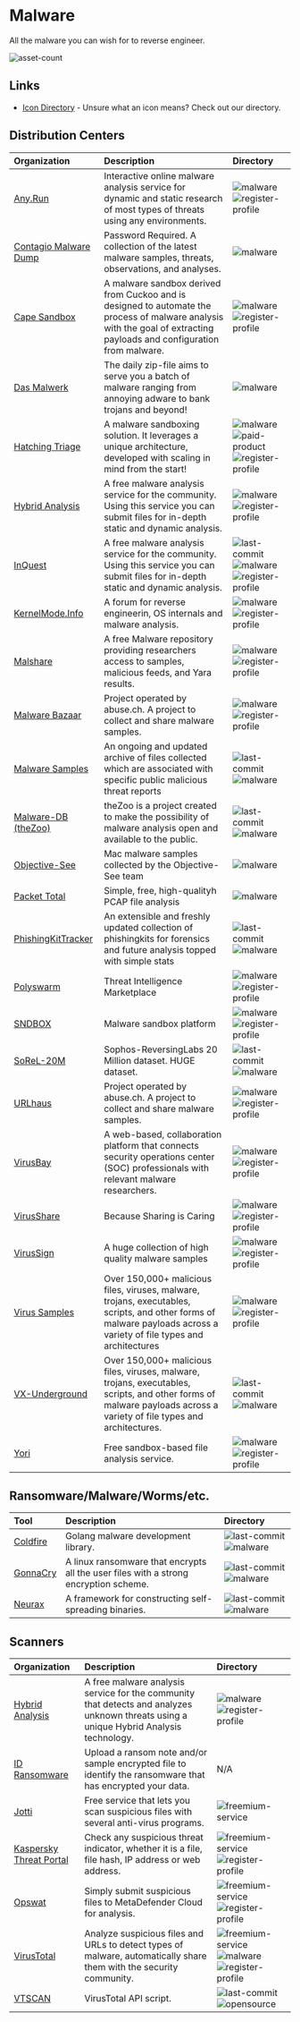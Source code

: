 # Malware

All the malware you can wish for to reverse engineer.

![asset-count](https://img.shields.io/badge/Tools%20%26%20Resources%20Available-32-3c85d4?style=for-the-badge)

## Links <!-- {docsify-ignore} -->

- [Icon Directory](../ICONS.md) - Unsure what an icon means? Check out our directory.

## Distribution Centers

| Organization | Description | Directory |
| :--- | :--- | :--- |
| [Any.Run](https://app.any.run/submissions/) | Interactive online malware analysis service for dynamic and static research of most types of threats using any environments. | ![malware](https://raw.githubusercontent.com/InfosecHouse/InfosecHouse/main/docs/icons/malware.png) ![register-profile](https://raw.githubusercontent.com/InfosecHouse/InfosecHouse/main/docs/icons/register-profile.png) |
| [Contagio Malware Dump](https://contagiodump.blogspot.com/) | Password Required. A collection of the latest malware samples, threats, observations, and analyses. | ![malware](https://raw.githubusercontent.com/InfosecHouse/InfosecHouse/main/docs/icons/malware.png) |
| [Cape Sandbox](https://capesandbox.com/) | A malware sandbox derived from Cuckoo and is designed to automate the process of malware analysis with the goal of extracting payloads and configuration from malware. | ![malware](https://raw.githubusercontent.com/InfosecHouse/InfosecHouse/main/docs/icons/malware.png) ![register-profile](https://raw.githubusercontent.com/InfosecHouse/InfosecHouse/main/docs/icons/register-profile.png) |
| [Das Malwerk](https://www.dasmalwerk.eu/) | The daily zip-file aims to serve you a batch of malware ranging from annoying adware to bank trojans and beyond! | ![malware](https://raw.githubusercontent.com/InfosecHouse/InfosecHouse/main/docs/icons/malware.png) |
| [Hatching Triage](https://tria.ge/) | A malware sandboxing solution. It leverages a unique architecture, developed with scaling in mind from the start! | ![malware](https://raw.githubusercontent.com/InfosecHouse/InfosecHouse/main/docs/icons/malware.png) ![paid-product](https://raw.githubusercontent.com/InfosecHouse/InfosecHouse/main/docs/icons/paid-product.png) ![register-profile](https://raw.githubusercontent.com/InfosecHouse/InfosecHouse/main/docs/icons/register-profile.png) |
| [Hybrid Analysis](https://www.hybrid-analysis.com/) | A free malware analysis service for the community. Using this service you can submit files for in-depth static and dynamic analysis. | ![malware](https://raw.githubusercontent.com/InfosecHouse/InfosecHouse/main/docs/icons/malware.png) ![register-profile](https://raw.githubusercontent.com/InfosecHouse/InfosecHouse/main/docs/icons/register-profile.png) |
| [InQuest](https://github.com/InQuest/malware-samples) | A free malware analysis service for the community. Using this service you can submit files for in-depth static and dynamic analysis. | ![last-commit](https://img.shields.io/github/last-commit/InQuest/malware-samples?color=3c85d4&style=flat-square) ![malware](https://raw.githubusercontent.com/InfosecHouse/InfosecHouse/main/docs/icons/malware.png) ![register-profile](https://raw.githubusercontent.com/InfosecHouse/InfosecHouse/main/docs/icons/register-profile.png) |
| [KernelMode.Info](https://www.kernelmode.info/forum/) | A forum for reverse engineerin, OS internals and malware analysis. | ![malware](https://raw.githubusercontent.com/InfosecHouse/InfosecHouse/main/docs/icons/malware.png) ![register-profile](https://raw.githubusercontent.com/InfosecHouse/InfosecHouse/main/docs/icons/register-profile.png) |
| [Malshare](https://www.malshare.com/) | A free Malware repository providing researchers access to samples, malicious feeds, and Yara results. | ![malware](https://raw.githubusercontent.com/InfosecHouse/InfosecHouse/main/docs/icons/malware.png) ![register-profile](https://raw.githubusercontent.com/InfosecHouse/InfosecHouse/main/docs/icons/register-profile.png) |
| [Malware Bazaar](https://bazaar.abuse.ch/browse/) | Project operated by abuse.ch. A project to collect and share malware samples. | ![malware](https://raw.githubusercontent.com/InfosecHouse/InfosecHouse/main/docs/icons/malware.png) ![register-profile](https://raw.githubusercontent.com/InfosecHouse/InfosecHouse/main/docs/icons/register-profile.png) |
| [Malware Samples](https://github.com/MalwareSamples/Malware-Feed/) | An ongoing and updated archive of files collected which are associated with specific public malicious threat reports | ![last-commit](https://img.shields.io/github/last-commit/MalwareSamples/Malware-Feed?color=3c85d4&style=flat-square) ![malware](https://raw.githubusercontent.com/InfosecHouse/InfosecHouse/main/docs/icons/malware.png) |
| [Malware-DB \(theZoo\)](https://github.com/ytisf/theZoo) | theZoo is a project created to make the possibility of malware analysis open and available to the public. | ![last-commit](https://img.shields.io/github/last-commit/ytisf/theZoo?color=3c85d4&style=flat-square) ![malware](https://raw.githubusercontent.com/InfosecHouse/InfosecHouse/main/docs/icons/malware.png) |
| [Objective-See](https://objective-see.com/malware.html) | Mac malware samples collected by the Objective-See team | ![malware](https://raw.githubusercontent.com/InfosecHouse/InfosecHouse/main/docs/icons/malware.png) |
| [Packet Total](https://packettotal.com/malware-archive.html) | Simple, free, high-qualityh PCAP file analysis | ![malware](https://raw.githubusercontent.com/InfosecHouse/InfosecHouse/main/docs/icons/malware.png) |
| [PhishingKitTracker](https://github.com/marcoramilli/PhishingKitTracker) | An extensible and freshly updated collection of phishingkits for forensics and future analysis topped with simple stats | ![last-commit](https://img.shields.io/github/last-commit/marcoramilli/PhishingKitTracker?color=3c85d4&style=flat-square) ![malware](https://raw.githubusercontent.com/InfosecHouse/InfosecHouse/main/docs/icons/malware.png) |
| [Polyswarm](https://polyswarm.network/) | Threat Intelligence Marketplace | ![malware](https://raw.githubusercontent.com/InfosecHouse/InfosecHouse/main/docs/icons/malware.png) ![register-profile](https://raw.githubusercontent.com/InfosecHouse/InfosecHouse/main/docs/icons/register-profile.png) |
| [SNDBOX](https://app.sndbox.com/) | Malware sandbox platform | ![malware](https://raw.githubusercontent.com/InfosecHouse/InfosecHouse/main/docs/icons/malware.png) ![register-profile](https://raw.githubusercontent.com/InfosecHouse/InfosecHouse/main/docs/icons/register-profile.png) |
| [SoReL-20M](https://github.com/sophos-ai/SOREL-20M) | Sophos-ReversingLabs 20 Million dataset. HUGE dataset. | ![last-commit](https://img.shields.io/github/last-commit/sophos-ai/SOREL-20M?color=3c85d4&style=flat-square) ![malware](https://raw.githubusercontent.com/InfosecHouse/InfosecHouse/main/docs/icons/malware.png) |
| [URLhaus](https://urlhaus.abuse.ch/browse/) | Project operated by abuse.ch. A project to collect and share malware samples. | ![malware](https://raw.githubusercontent.com/InfosecHouse/InfosecHouse/main/docs/icons/malware.png) ![register-profile](https://raw.githubusercontent.com/InfosecHouse/InfosecHouse/main/docs/icons/register-profile.png) |
| [VirusBay](https://beta.virusbay.io) | A web-based, collaboration platform that connects security operations center \(SOC\) professionals with relevant malware researchers. | ![malware](https://raw.githubusercontent.com/InfosecHouse/InfosecHouse/main/docs/icons/malware.png) ![register-profile](https://raw.githubusercontent.com/InfosecHouse/InfosecHouse/main/docs/icons/register-profile.png) |
| [VirusShare](https://virusshare.com/) | Because Sharing is Caring | ![malware](https://raw.githubusercontent.com/InfosecHouse/InfosecHouse/main/docs/icons/malware.png) ![register-profile](https://raw.githubusercontent.com/InfosecHouse/InfosecHouse/main/docs/icons/register-profile.png) |
| [VirusSign](https://virussign.com/) | A huge collection of high quality malware samples | ![malware](https://raw.githubusercontent.com/InfosecHouse/InfosecHouse/main/docs/icons/malware.png) ![register-profile](https://raw.githubusercontent.com/InfosecHouse/InfosecHouse/main/docs/icons/register-profile.png) |
| [Virus Samples](https://www.virussamples.com/) | Over 150,000+ malicious files, viruses, malware, trojans, executables, scripts, and other forms of malware payloads across a variety of file types and architectures | ![malware](https://raw.githubusercontent.com/InfosecHouse/InfosecHouse/main/docs/icons/malware.png) ![register-profile](https://raw.githubusercontent.com/InfosecHouse/InfosecHouse/main/docs/icons/register-profile.png) |
| [VX-Underground](hhttps://github.com/vxunderground/MalwareSourceCode) | Over 150,000+ malicious files, viruses, malware, trojans, executables, scripts, and other forms of malware payloads across a variety of file types and architectures. | ![last-commit](https://img.shields.io/github/last-commit/vxunderground/MalwareSourceCode?color=3c85d4&style=flat-square) ![malware](https://raw.githubusercontent.com/InfosecHouse/InfosecHouse/main/docs/icons/malware.png) |
| [Yori](https://yomi.yoroi.company/upload) | Free sandbox-based file analysis service. | ![malware](https://raw.githubusercontent.com/InfosecHouse/InfosecHouse/main/docs/icons/malware.png) ![register-profile](https://raw.githubusercontent.com/InfosecHouse/InfosecHouse/main/docs/icons/register-profile.png) |

## Ransomware/Malware/Worms/etc.

| Tool | Description | Directory |
| :--- | :--- | :--- |
| [Coldfire](https://github.com/redcode-labs/Coldfire) | Golang malware development library. | ![last-commit](https://img.shields.io/github/last-commit/redcode-labs/Coldfire?color=3c85d4&style=flat-square) ![malware](https://raw.githubusercontent.com/InfosecHouse/InfosecHouse/main/docs/icons/malware.png) |
| [GonnaCry](https://github.com/tarcisio-marinho/GonnaCry) | A linux ransomware that encrypts all the user files with a strong encryption scheme. | ![last-commit](https://img.shields.io/github/last-commit/tarcisio-marinho/GonnaCry?color=3c85d4&style=flat-square) ![malware](https://raw.githubusercontent.com/InfosecHouse/InfosecHouse/main/docs/icons/malware.png) |
| [Neurax](https://github.com/redcode-labs/Neurax) | A framework for constructing self-spreading binaries. | ![last-commit](https://img.shields.io/github/last-commit/redcode-labs/Neurax?color=3c85d4&style=flat-square) ![malware](https://raw.githubusercontent.com/InfosecHouse/InfosecHouse/main/docs/icons/malware.png) |

## Scanners

| Organization | Description | Directory |
| :--- | :--- | :--- |
| [Hybrid Analysis](https://www.hybrid-analysis.com/) | A free malware analysis service for the community that detects and analyzes unknown threats using a unique Hybrid Analysis technology. | ![malware](https://raw.githubusercontent.com/InfosecHouse/InfosecHouse/main/docs/icons/malware.png) ![register-profile](https://raw.githubusercontent.com/InfosecHouse/InfosecHouse/main/docs/icons/register-profile.png) |
| [ID Ransomware](https://id-ransomware.malwarehunterteam.com/index.php) | Upload a ransom note and/or sample encrypted file to identify the ransomware that has encrypted your data. | N/A |
| [Jotti](https://virusscan.jotti.org/) | Free service that lets you scan suspicious files with several anti-virus programs. | ![freemium-service](https://raw.githubusercontent.com/InfosecHouse/InfosecHouse/main/docs/icons/freemium-service.png) |
| [Kaspersky Threat Portal](https://opentip.kaspersky.com/) | Сheck any suspicious threat indicator, whether it is a file, file hash, IP address or web address. | ![freemium-service](https://raw.githubusercontent.com/InfosecHouse/InfosecHouse/main/docs/icons/freemium-service.png) ![register-profile](https://raw.githubusercontent.com/InfosecHouse/InfosecHouse/main/docs/icons/register-profile.png) |
| [Opswat](https://metadefender.opswat.com/) | Simply submit suspicious files to MetaDefender Cloud for analysis. | ![freemium-service](https://raw.githubusercontent.com/InfosecHouse/InfosecHouse/main/docs/icons/freemium-service.png) ![register-profile](https://raw.githubusercontent.com/InfosecHouse/InfosecHouse/main/docs/icons/register-profile.png) |
| [VirusTotal](https://www.virustotal.com/gui/) | Analyze suspicious files and URLs to detect types of malware, automatically share them with the security community. | ![freemium-service](https://raw.githubusercontent.com/InfosecHouse/InfosecHouse/main/docs/icons/freemium-service.png) ![malware](https://raw.githubusercontent.com/InfosecHouse/InfosecHouse/main/docs/icons/malware.png) ![register-profile](https://raw.githubusercontent.com/InfosecHouse/InfosecHouse/main/docs/icons/register-profile.png) |
| [VTSCAN](https://github.com/redcode-labs/VTSCAN) | VirusTotal API script. | ![last-commit](https://img.shields.io/github/last-commit/redcode-labs/VTSCAN?color=3c85d4&style=flat-square) ![opensource](https://raw.githubusercontent.com/InfosecHouse/InfosecHouse/main/docs/icons/opensource.png) |



